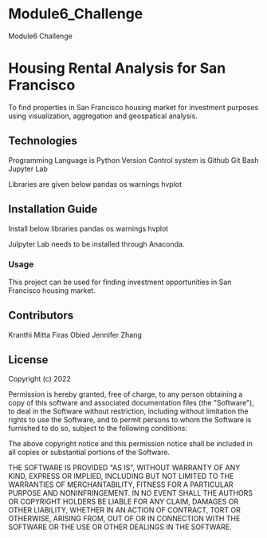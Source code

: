 # Module6_Challenge
Module6 Challenge

# Housing Rental Analysis for San Francisco

To find properties in San Francisco housing market for investment purposes using visualization, aggregation and geospatical analysis.

## Technologies

Programming Language is Python
Version Control system is Github
Git Bash
Jupyter Lab


Libraries are given below
pandas
os
warnings
hvplot

## Installation Guide

Install below libraries
pandas
os
warnings
hvplot

Julpyter Lab needs to be installed through Anaconda.


### Usage

 This project can be used for finding investment opportunities in San Francisco housing market.
 ![]()
 


## Contributors

Kranthi Mitta
Firas Obied
Jennifer Zhang


## License

Copyright (c) 2022 

Permission is hereby granted, free of charge, to any person obtaining a copy
of this software and associated documentation files (the "Software"), to deal
in the Software without restriction, including without limitation the rights
to use  the Software, and to permit persons to whom the Software is
furnished to do so, subject to the following conditions:

The above copyright notice and this permission notice shall be included in all
copies or substantial portions of the Software.

THE SOFTWARE IS PROVIDED "AS IS", WITHOUT WARRANTY OF ANY KIND, EXPRESS OR
IMPLIED, INCLUDING BUT NOT LIMITED TO THE WARRANTIES OF MERCHANTABILITY,
FITNESS FOR A PARTICULAR PURPOSE AND NONINFRINGEMENT. IN NO EVENT SHALL THE
AUTHORS OR COPYRIGHT HOLDERS BE LIABLE FOR ANY CLAIM, DAMAGES OR OTHER
LIABILITY, WHETHER IN AN ACTION OF CONTRACT, TORT OR OTHERWISE, ARISING FROM,
OUT OF OR IN CONNECTION WITH THE SOFTWARE OR THE USE OR OTHER DEALINGS IN THE
SOFTWARE.
